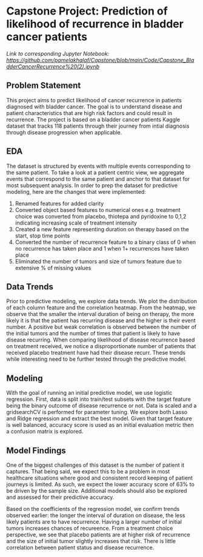 # Capstone Project: Prediction of likelihood of recurrence in bladder cancer patients

_Link to corresponding Jupyter Notebook: https://github.com/pamelakhalaf/Capstone/blob/main/Code/Capstone_BladderCancerRecurrence%20(2).ipynb_

## Problem Statement
This project aims to predict likelihood of cancer recurrence in patients diagnosed with bladder cancer. The goal is to understand disease and patient characteristics that are high risk factors and could result in recurrence. The project is based on a bladder cancer patients Kaggle dataset that tracks 118 patients through their journey from intial diagnosis through disease progression when applicable. 

## EDA
The dataset is structured by events with multiple events corresponding to the same patient. To take a look at a patient centric view, we aggregate events that correspond to the same patient and anchor to that dataset for most subsequent analysis. In order to prep the dataset for predictive modeling, here are the changes that were implemented: 
1. Renamed features for added clarity
2. Converted object based features to numerical ones e.g. treatment choice was converted from placebo, thiotepa and pyridoxine to 0,1,2 indicating increasing scale of treatment intensity
3. Created a new feature representing duration on therapy based on the start, stop time points 
4. Converted the number of recurrence feature to a binary class of 0 when no recurrence has taken place and 1 when 1+ recurrences have taken place
5. Eliminated the number of tumors and size of tumors feature due to extensive % of missing values 

## Data Trends 
Prior to predictive modeling, we explore data trends. We plot the distribution of each column feature and the correlation heatmap. From the heatmap, we observe that the smaller the interval duration of being on therapy, the more likely it is that the patient has recurring disease and the higher is their event number.
A positive but weak correlation is observed between the number of the initial tumors and the number of times that patient is likely to have disease recurring. When comparing likelihood of disease recurrence based on treatment received, we notice a disproportionate number of patients that received placebo treatment have had their disease recurr. These trends while interesting need to be further tested through the predictive model.

## Modeling 
With the goal of running an initial predictive model, we use logistic regression. First, data is split into train/test subsets with the target feature being the binary outcome of disease recurrence or not. Data is scaled and a gridsearchCV is performed for parameter tuning. We explore both Lasso and Ridge regression and extract the best model. Given that target feature is well balanced, accuracy score is used as an initial evaluation metric then a confusion matrix is explored. 

## Model Findings 
One of the biggest challenges of this dataset is the number of patient it captures. That being said, we expect this to be a problem in most healthcare situations where good and consistent record keeping of patient journeys is limited. As such, we expect the lower accuracy score of 63% to be driven by the sample size. Additional models should also be explored and assessed for their predictive accuracy. 

Based on the coefficients of the regression model, we confirm trends observed earlier: the longer the interval of duration on disease, the less likely patients are to have recurrence. Having a larger number of initial tumors increases chances of recureence. From a treatment choice perspective, we see that placebo patients are at higher risk of recurrence and the size of initial tumor slightly increases that risk. There is little correlation between patient status and disease recurrence.
     
